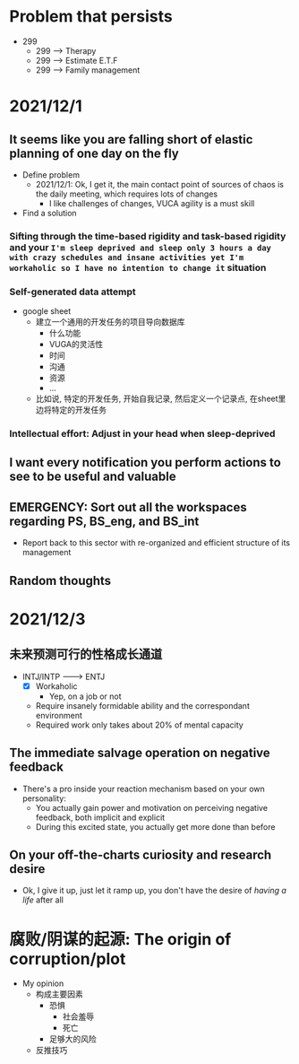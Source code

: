 # Problem that persists 
- 299
  - 299 --> Therapy
  - 299 --> Estimate E.T.F
  - 299 --> Family management


# 2021/12/1
## It seems like you are falling short of elastic planning of one day on the fly
- Define problem
  - 2021/12/1: Ok, I get it, the main contact point of sources of chaos is the daily meeting, which requires lots of changes
    - I like challenges of changes, VUCA agility is a must skill
- Find a solution

### Sifting through the time-based rigidity and task-based rigidity and your `I'm sleep deprived and sleep only 3 hours a day with crazy schedules and insane activities yet I'm workaholic so I have no intention to change it` situation

### Self-generated data attempt
- google sheet
  - 建立一个通用的开发任务的项目导向数据库
    - 什么功能
    - VUGA的灵活性
    - 时间
    - 沟通
    - 资源
    - ...
  - 比如说, 特定的开发任务, 开始自我记录, 然后定义一个记录点, 在sheet里边将特定的开发任务
### Intellectual effort: Adjust in your head when sleep-deprived

## I want every notification you perform actions to see to be useful and valuable

## EMERGENCY: Sort out all the workspaces regarding PS, BS_eng, and BS_int
- Report back to this sector with re-organized and efficient structure of its management


## Random thoughts


# 2021/12/3
## 未来预测可行的性格成长通道
- INTJ/INTP ---> ENTJ
  - [x] Workaholic
    - Yep, on a job or not
  - Require insanely formidable ability and the correspondant environment
  - Required work only takes about 20% of mental capacity

## The immediate salvage operation on negative feedback
- There's a pro inside your reaction mechanism based on your own personality:
  - You actually gain power and motivation on perceiving negative feedback, both implicit and explicit
  - During this excited state, you actually get more done than before

## On your off-the-charts curiosity and research desire
- Ok, I give it up, just let it ramp up, you don't have the desire of *having a life* after all

# 腐败/阴谋的起源: The origin of corruption/plot
- My opinion
  - 构成主要因素
    - 恐惧
      - 社会羞辱
      - 死亡
    - 足够大的风险
  - 反推技巧